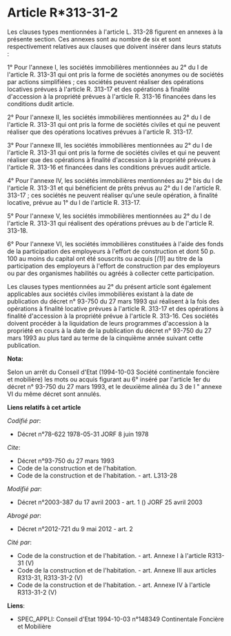 # Article R*313-31-2

Les clauses types mentionnées à l'article L. 313-28 figurent en annexes à la présente section. Ces annexes sont au nombre de
six et sont respectivement relatives aux clauses que doivent insérer dans leurs statuts :

1° Pour l'annexe I, les sociétés immobilières mentionnées au 2° du I de l'article R. 313-31 qui ont pris la forme de sociétés
anonymes ou de sociétés par actions simplifiées ; ces sociétés peuvent réaliser des opérations locatives prévues à l'article
R. 313-17 et des opérations à finalité d'accession à la propriété prévues à l'article R. 313-16 financées dans les conditions
dudit article.

2° Pour l'annexe II, les sociétés immobilières mentionnées au 2° du I de l'article R. 313-31 qui ont pris la forme de
sociétés civiles et qui ne peuvent réaliser que des opérations locatives prévues à l'article R. 313-17.

3° Pour l'annexe III, les sociétés immobilières mentionnées au 2° du I de l'article R. 313-31 qui ont pris la forme de
sociétés civiles et qui ne peuvent réaliser que des opérations à finalité d'accession à la propriété prévues à l'article R.
313-16 et financées dans les conditions prévues audit article.

4° Pour l'annexe IV, les sociétés immobilières mentionnées au 2° bis du I de l'article R. 313-31 et qui bénéficient de prêts
prévus au 2° du I de l'article R. 313-17 ; ces sociétés ne peuvent réaliser qu'une seule opération, à finalité locative,
prévue au 1° du I de l'article R. 313-17.

5° Pour l'annexe V, les sociétés immobilières mentionnées au 2° du I de l'article R. 313-31 qui réalisent des opérations
prévues au b de l'article R. 313-18.

6° Pour l'annexe VI, les sociétés immobilières constituées à l'aide des fonds de la participation des employeurs à l'effort
de construction et dont 50 p. 100 au moins du capital ont été souscrits ou acquis [*(1)*] au titre de la participation des
employeurs à l'effort de construction par des employeurs ou par des organismes habilités ou agréés à collecter cette
participation.

Les clauses types mentionnées au 2° du présent article sont également applicables aux sociétés civiles immobilières existant
à la date de publication du décret n° 93-750 du 27 mars 1993 qui réalisent à la fois des opérations à finalité locative
prévues à l'article R. 313-17 et des opérations à finalité d'accession à la propriété prévue à l'article R. 313-16. Ces
sociétés doivent procéder à la liquidation de leurs programmes d'accession à la propriété en cours à la date de la
publication du décret n° 93-750 du 27 mars 1993 au plus tard au terme de la cinquième année suivant cette publication.

**Nota:**

Selon un arrêt du Conseil d'Etat (1994-10-03 Société continentale foncière et mobilière) les mots ou acquis figurant au 6°
inséré par l'article 1er du décret n° 93-750 du 27 mars 1993, et le deuxième alinéa du 3 de l " annexe VI du même décret sont
annulés.

**Liens relatifs à cet article**

_Codifié par_:

  - Décret n°78-622 1978-05-31 JORF 8 juin 1978

_Cite_:

  - Décret n°93-750 du 27 mars 1993
  - Code de la construction et de l'habitation.
  - Code de la construction et de l'habitation. - art. L313-28

_Modifié par_:

  - Décret n°2003-387 du 17 avril 2003 - art. 1 () JORF 25 avril 2003

_Abrogé par_:

  - Décret n°2012-721 du 9 mai 2012 - art. 2

_Cité par_:

  - Code de la construction et de l'habitation. - art. Annexe I à l'article R313-31 (V)
  - Code de la construction et de l'habitation. - art. Annexe III aux articles R313-31, R313-31-2 (V)
  - Code de la construction et de l'habitation. - art. Annexe IV à l'article R313-31-2 (V)

**Liens**:

  - SPEC_APPLI: Conseil d'Etat 1994-10-03 n°148349 Continentale Foncière et Mobilière
